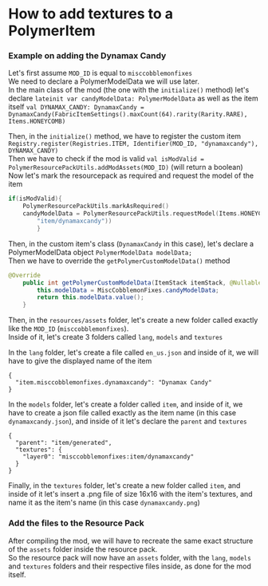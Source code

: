  # How to add textures to a PolymerItem
 
### Example on adding the Dynamax Candy
Let's first assume `MOD_ID` is equal to `misccobblemonfixes`<br>
We need to declare a PolymerModelData we will use later.<br>
In the main class of the mod (the one with the `initialize()` method) let's declare 
`lateinit var candyModelData: PolymerModelData` as well as the item itself 
`val DYNAMAX_CANDY: DynamaxCandy = DynamaxCandy(FabricItemSettings().maxCount(64).rarity(Rarity.RARE), Items.HONEYCOMB)`

Then, in the `initialize()` method, we have to register the custom item 
`Registry.register(Registries.ITEM, Identifier(MOD_ID, "dynamaxcandy"), DYNAMAX_CANDY)`<br>
Then we have to check if the mod is valid `val isModValid = PolymerResourcePackUtils.addModAssets(MOD_ID)` (will return a boolean)
<br>Now let's mark the resourcepack as required and request the model of the item
```kotlin
if(isModValid){
    PolymerResourcePackUtils.markAsRequired()
    candyModelData = PolymerResourcePackUtils.requestModel(Items.HONEYCOMB, Identifier(MOD_ID, 
        "item/dynamaxcandy"))
        }
```

Then, in the custom item's class (`DynamaxCandy` in this case), let's declare a PolymerModelData object `PolymerModelData modelData;`
<br>Then we have to override the `getPolymerCustomModelData()` method
```java
@Override
    public int getPolymerCustomModelData(ItemStack itemStack, @Nullable ServerPlayerEntity player){
        this.modelData = MiscCobblemonFixes.candyModelData;
        return this.modelData.value();
    }
```

Then, in the `resources/assets` folder, let's create a new folder called exactly like the `MOD_ID` (`misccobblemonfixes`).
<br>Inside of it, let's create 3 folders called `lang`, `models` and `textures`

In the `lang` folder, let's create a file called `en_us.json` and inside of it, we will have to give the displayed name of the item
```json5
{
  "item.misccobblemonfixes.dynamaxcandy": "Dynamax Candy"
}
```

In the `models` folder, let's create a folder called `item`, and inside of it, we have to create a json file called 
exactly as the item name
(in this case `dynamaxcandy.json`), and inside of it let's declare the `parent` and `textures`
```json5
{
  "parent": "item/generated",
  "textures": {
    "layer0": "misccobblemonfixes:item/dynamaxcandy"
  }
}
```

Finally, in the `textures` folder, let's create a new folder called `item`, and inside of it let's insert a .png file 
of size 16x16 with the item's textures, and name it as the item's name (in this case `dynamaxcandy.png`)


### Add the files to the Resource Pack
After compiling the mod, we will have to recreate the same exact structure of the `assets` folder inside the resource pack.
<br>So the resource pack will now have an `assets` folder, with the `lang`, `models` and `textures` 
folders and their respective files inside, as done for the mod itself.